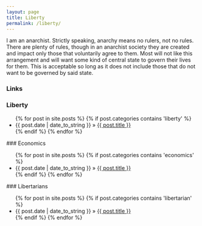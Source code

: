 ```yaml
---
layout: page
title: Liberty
permalink: /liberty/
---
```


I am an anarchist. Strictly speaking, anarchy means no rulers, not no rules. There are plenty of rules, though in an anarchist society they are created and impact only those that voluntarily agree to them. Most will not like this arrangement and will want some kind of central state to govern their lives for them. This is acceptable so long as it does not include those that do not want to be governed by said state.


### Links

### Liberty
<ul class="posts">
{% for post in site.posts %}
    {% if post.categories contains 'liberty' %}
        <li><span>{{ post.date | date_to_string }}</span> &raquo; <a href="{{ BASE_PATH }}{{ post.url }}">{{ post.title }}</a></li>
    {% endif %}
{% endfor %}
</ul>
### Economics
<ul class="posts">
{% for post in site.posts %}
    {% if post.categories contains 'economics' %}
        <li><span>{{ post.date | date_to_string }}</span> &raquo; <a href="{{ BASE_PATH }}{{ post.url }}">{{ post.title }}</a></li>
    {% endif %}
{% endfor %}
</ul>
### Libertarians
<ul class="posts">
{% for post in site.posts %}
    {% if post.categories contains 'libertarian' %}
        <li><span>{{ post.date | date_to_string }}</span> &raquo; <a href="{{ BASE_PATH }}{{ post.url }}">{{ post.title }}</a></li>
    {% endif %}
{% endfor %}
</ul>
